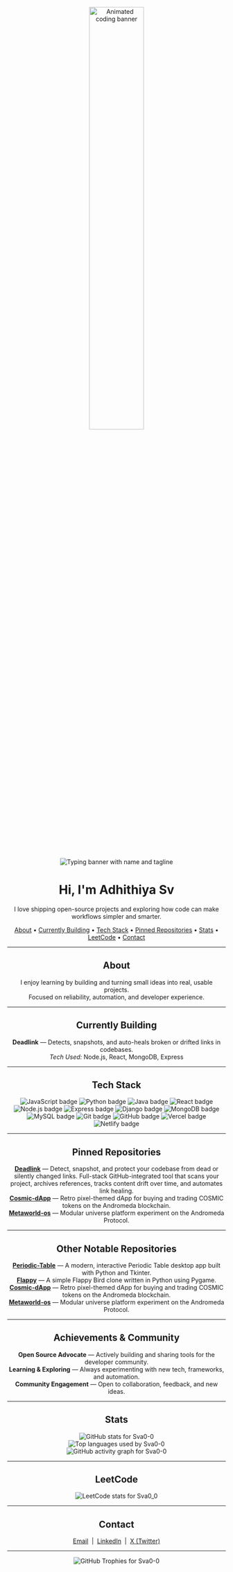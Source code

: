 <p align="center">
  <img src="https://media3.giphy.com/media/v1.Y2lkPTc5MGI3NjExdjJneGdyam1xMGg5YzBvNzZqdHVrN3RoOHBmeHVicGh0ZzdsbmdmMiZlcD12MV9pbnRlcm5hbF9naWZfYnlfaWQmY3Q9Zw/Tz30dcgKE3GCTYpxol/giphy.gif" alt="Animated coding banner" width="50%" />
</p>

<p align="center">
  <img src="https://readme-typing-svg.demolab.com?font=Fira+Code&weight=500&pause=1000&color=0AB3FF&center=true&width=435&lines=SVA;Adhithiya+Sv" alt="Typing banner with name and tagline" />
</p>

<h1 align="center">Hi, I'm Adhithiya Sv</h1>
<p align="center">I love shipping open-source projects and exploring how code can make workflows simpler and smarter.</p>

<!-- Internal Navigation -->
<p align="center">
  <a href="#about">About</a> •
  <a href="#currently-building">Currently Building</a> •
  <a href="#tech-stack">Tech Stack</a> •
  <a href="#pinned-repositories">Pinned Repositories</a> •
  <a href="#stats">Stats</a> •
  <a href="#leetcode">LeetCode</a> •
  <a href="#contact">Contact</a>
</p>

---

<h2 id="about" align="center">About</h2>
<p align="center">
  I enjoy learning by building and turning small ideas into real, usable projects.<br>
  Focused on reliability, automation, and developer experience.
</p>

---

<h2 id="currently-building" align="center">Currently Building</h2>
<p align="center">
  <b>Deadlink</b> &mdash; Detects, snapshots, and auto-heals broken or drifted links in codebases.<br>
  <i>Tech Used:</i> Node.js, React, MongoDB, Express
</p>

---

<h2 id="tech-stack" align="center">Tech Stack</h2>
<p align="center">
  <img src="https://img.shields.io/badge/JavaScript-yellow?style=for-the-badge&logo=javascript&logoColor=black" alt="JavaScript badge" />
  <img src="https://img.shields.io/badge/Python-blue?style=for-the-badge&logo=python&logoColor=white" alt="Python badge" />
  <img src="https://img.shields.io/badge/Java-red?style=for-the-badge&logo=java&logoColor=white" alt="Java badge" />
  <img src="https://img.shields.io/badge/React-61DAFB?style=for-the-badge&logo=react&logoColor=black" alt="React badge" />
  <img src="https://img.shields.io/badge/Node.js-339933?style=for-the-badge&logo=nodedotjs&logoColor=white" alt="Node.js badge" />
  <img src="https://img.shields.io/badge/Express-000000?style=for-the-badge&logo=express&logoColor=white" alt="Express badge" />
  <img src="https://img.shields.io/badge/Django-092E20?style=for-the-badge&logo=django&logoColor=white" alt="Django badge" />
  <img src="https://img.shields.io/badge/MongoDB-47A248?style=for-the-badge&logo=mongodb&logoColor=white" alt="MongoDB badge" />
  <img src="https://img.shields.io/badge/MySQL-4479A1?style=for-the-badge&logo=mysql&logoColor=white" alt="MySQL badge" />
  <img src="https://img.shields.io/badge/Git-F05032?style=for-the-badge&logo=git&logoColor=white" alt="Git badge" />
  <img src="https://img.shields.io/badge/GitHub-181717?style=for-the-badge&logo=github&logoColor=white" alt="GitHub badge" />
  <img src="https://img.shields.io/badge/Vercel-000000?style=for-the-badge&logo=vercel&logoColor=white" alt="Vercel badge" />
  <img src="https://img.shields.io/badge/Netlify-00C7B7?style=for-the-badge&logo=netlify&logoColor=white" alt="Netlify badge" />
</p>

---

<h2 id="pinned-repositories" align="center">Pinned Repositories</h2>
<p align="center">
  <a href="https://github.com/Sva0-0/Deadlink"><b>Deadlink</b></a> &mdash; Detect, snapshot, and protect your codebase from dead or silently changed links. Full-stack GitHub-integrated tool that scans your project, archives references, tracks content drift over time, and automates link healing.<br>
  <a href="https://github.com/Sva0-0/Cosmic-dApp"><b>Cosmic-dApp</b></a> &mdash; Retro pixel-themed dApp for buying and trading COSMIC tokens on the Andromeda blockchain.<br>
  <a href="https://github.com/Sva0-0/Metaworld-os"><b>Metaworld-os</b></a> &mdash; Modular universe platform experiment on the Andromeda Protocol.
</p>

---

<h2 id="notable-repositories" align="center">Other Notable Repositories</h2>
<p align="center">
  <a href="https://github.com/Sva0-0/Periodic-Table"><b>Periodic-Table</b></a> &mdash; A modern, interactive Periodic Table desktop app built with Python and Tkinter.<br>
  <a href="https://github.com/Sva0-0/Flappy"><b>Flappy</b></a> &mdash; A simple Flappy Bird clone written in Python using Pygame.<br>
  <a href="https://github.com/Sva0-0/Cosmic-dApp"><b>Cosmic-dApp</b></a> &mdash; Retro pixel-themed dApp for buying and trading COSMIC tokens on the Andromeda blockchain.<br>
  <a href="https://github.com/Sva0-0/Metaworld-os"><b>Metaworld-os</b></a> &mdash; Modular universe platform experiment on the Andromeda Protocol.
</p>

---

<h2 id="achievements" align="center">Achievements & Community</h2>
<p align="center">
  <b>Open Source Advocate</b> &mdash; Actively building and sharing tools for the developer community.<br>
  <b>Learning & Exploring</b> &mdash; Always experimenting with new tech, frameworks, and automation.<br>
  <b>Community Engagement</b> &mdash; Open to collaboration, feedback, and new ideas.
</p>

---

<h2 id="stats" align="center">Stats</h2>
<p align="center">
  <img src="https://github-readme-stats.vercel.app/api?username=Sva0-0&show_icons=true&theme=tokyonight" alt="GitHub stats for Sva0-0" />
  <br />
  <img src="https://github-readme-stats.vercel.app/api/top-langs/?username=Sva0-0&layout=compact&theme=tokyonight" alt="Top languages used by Sva0-0" />
  <br />
  <img src="https://github-readme-activity-graph.vercel.app/graph?username=Sva0-0&theme=tokyonight" alt="GitHub activity graph for Sva0-0" />
</p>

---

<h2 id="leetcode" align="center">LeetCode</h2>
<p align="center">
  <img src="https://leetcard.jacoblin.cool/sva0_0?ext=contest&theme=dark" alt="LeetCode stats for Sva0_0" />
</p>

---

<h2 id="contact" align="center">Contact</h2>
<p align="center">
  <a href="mailto:sva.adhithiya@gmail.com">Email</a> &nbsp;|&nbsp;
  <a href="https://www.linkedin.com/in/adhithiya-sv/">LinkedIn</a> &nbsp;|&nbsp;
  <a href="https://x.com/Sva_adhithiya">X (Twitter)</a>
</p>

---

<p align="center">
  <img src="https://github-profile-trophy.vercel.app/?username=Sva0-0&theme=tokyonight&no-frame=true" alt="GitHub Trophies for Sva0-0" />
</p>
